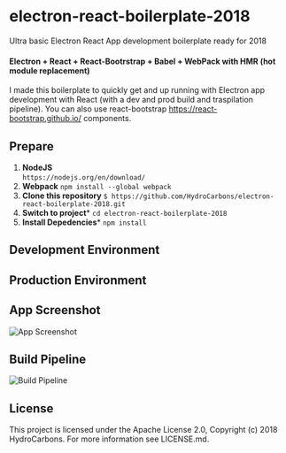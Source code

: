# electron-react-boilerplate-2018
Ultra basic Electron React App development boilerplate ready for 2018

#### Electron + React + React-Bootrstrap + Babel + WebPack with HMR (hot module replacement)

I made this boilerplate to quickly get and up running with Electron app development with React (with a dev and prod build and traspilation pipeline). You can also use react-bootstrap https://react-bootstrap.github.io/ components.

## Prepare
1. **NodeJS**  
``` https://nodejs.org/en/download/ ```
2. **Webpack**
``` npm install --global webpack ```
3. **Clone this repository**
``` $ https://github.com/HydroCarbons/electron-react-boilerplate-2018.git ```
4. **Switch to project***
```cd electron-react-boilerplate-2018```
5. **Install Depedencies***
``` npm install ```

## Development Environment


## Production Environment

## App Screenshot

![App Screenshot]()

## Build Pipeline

![Build Pipeline]()

## License
This project is licensed under the Apache License 2.0, Copyright (c) 2018 HydroCarbons. For more information see LICENSE.md.
